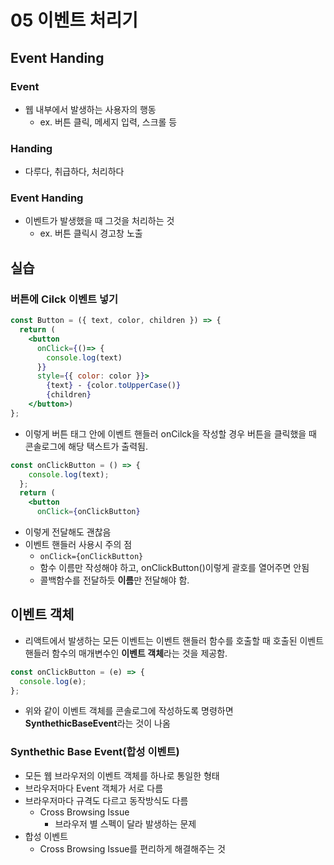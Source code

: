 # 05 이벤트 처리기
## Event Handing
### Event
- 웹 내부에서 발생하는 사용자의 행동
    - ex. 버튼 클릭, 메세지 입력, 스크롤 등
### Handing
- 다루다, 취급하다, 처리하다
### Event Handing
- 이벤트가 발생했을 때 그것을 처리하는 것
    - ex. 버튼 클릭시 경고창 노출
## 실습
### 버튼에 Cilck 이벤트 넣기
```jsx
const Button = ({ text, color, children }) => {
  return (
    <button 
      onClick={()=> {
        console.log(text)
      }}
      style={{ color: color }}>
        {text} - {color.toUpperCase()}
        {children}
    </button>)
};
```
- 이렇게 버튼 태그 안에 이벤트 핸들러 onCilck을 작성할 경우 버튼을 클릭했을 때 콘솔로그에 해당 택스트가 출력됨.
```jsx
const onClickButton = () => {
    console.log(text);
  };
  return (
    <button 
      onClick={onClickButton}
```
- 이렇게 전달해도 괜찮음
- 이벤트 핸들러 사용시 주의 점
  - `onClick={onClickButton}` 
  - 함수 이름만 작성해야 하고, onClickButton()이렇게 괄호를 열어주면 안됨
  - 콜백함수를 전달하듯 **이름**만 전달해야 함.
## 이벤트 객체
- 리액트에서 발생하는 모든 이벤트는 이벤트 핸들러 함수를 호출할 때 호출된 이벤트 핸들러 함수의 매개변수인 **이벤트 객체**라는 것을 제공함.
```jsx
const onClickButton = (e) => {
  console.log(e);
};
```
- 위와 같이 이벤트 객체를 콘솔로그에 작성하도록 명령하면 **SynthethicBaseEvent**라는 것이 나옴

### Synthethic Base Event(합성 이벤트)
- 모든 웹 브라우저의 이벤트 객체를 하나로 통일한 형태
- 브라우저마다 Event 객체가 서로 다름
- 브라우저마다 규격도 다르고 동작방식도 다름
  - Cross Browsing Issue
    - 브라우저 별 스펙이 달라 발생하는 문제
- 합성 이벤트 
  - Cross Browsing Issue를 편리하게 해결해주는 것

